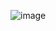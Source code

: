 ![image](https://github.com/ilayc11/Personal-Projects/assets/77060249/29b4a028-6f7c-465d-9bf3-9ae1af0ffcbb)
